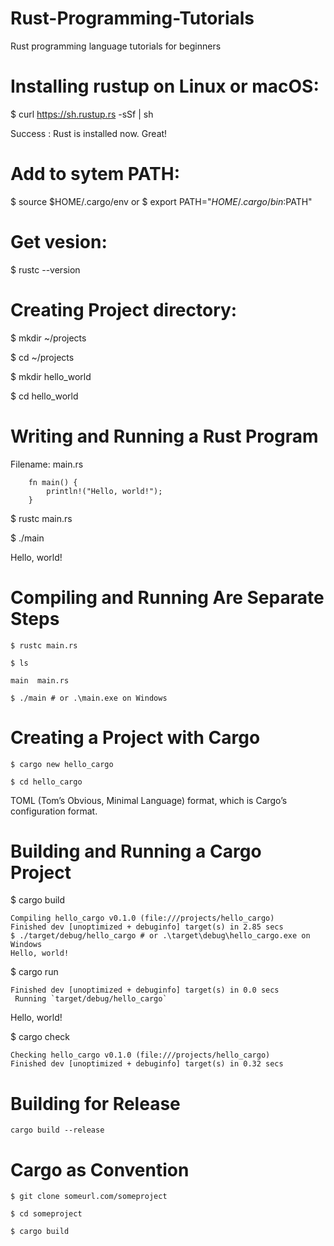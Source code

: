 # Rust-Programming-Tutorials
Rust programming language tutorials for beginners

# Installing rustup on Linux or macOS:

$ curl https://sh.rustup.rs -sSf | sh

Success : Rust is installed now. Great!

# Add to sytem PATH:

$ source $HOME/.cargo/env or $ export PATH="$HOME/.cargo/bin:$PATH"

# Get vesion:

$ rustc --version

# Creating Project directory:

$ mkdir ~/projects

$ cd ~/projects

$ mkdir hello_world

$ cd hello_world

# Writing and Running a Rust Program

Filename: main.rs

        fn main() {
            println!("Hello, world!");
        }

$ rustc main.rs

$ ./main

Hello, world!

# Compiling and Running Are Separate Steps

    $ rustc main.rs

    $ ls

    main  main.rs

    $ ./main # or .\main.exe on Windows


# Creating a Project with Cargo

    $ cargo new hello_cargo

    $ cd hello_cargo

TOML (Tom’s Obvious, Minimal Language) format, which is Cargo’s configuration format.

# Building and Running a Cargo Project

$ cargo build

    Compiling hello_cargo v0.1.0 (file:///projects/hello_cargo)
    Finished dev [unoptimized + debuginfo] target(s) in 2.85 secs
    $ ./target/debug/hello_cargo # or .\target\debug\hello_cargo.exe on Windows
    Hello, world!

$ cargo run


    Finished dev [unoptimized + debuginfo] target(s) in 0.0 secs
     Running `target/debug/hello_cargo`

Hello, world!

$ cargo check


    Checking hello_cargo v0.1.0 (file:///projects/hello_cargo)
    Finished dev [unoptimized + debuginfo] target(s) in 0.32 secs


# Building for Release

    cargo build --release

# Cargo as Convention

    $ git clone someurl.com/someproject

    $ cd someproject

    $ cargo build


